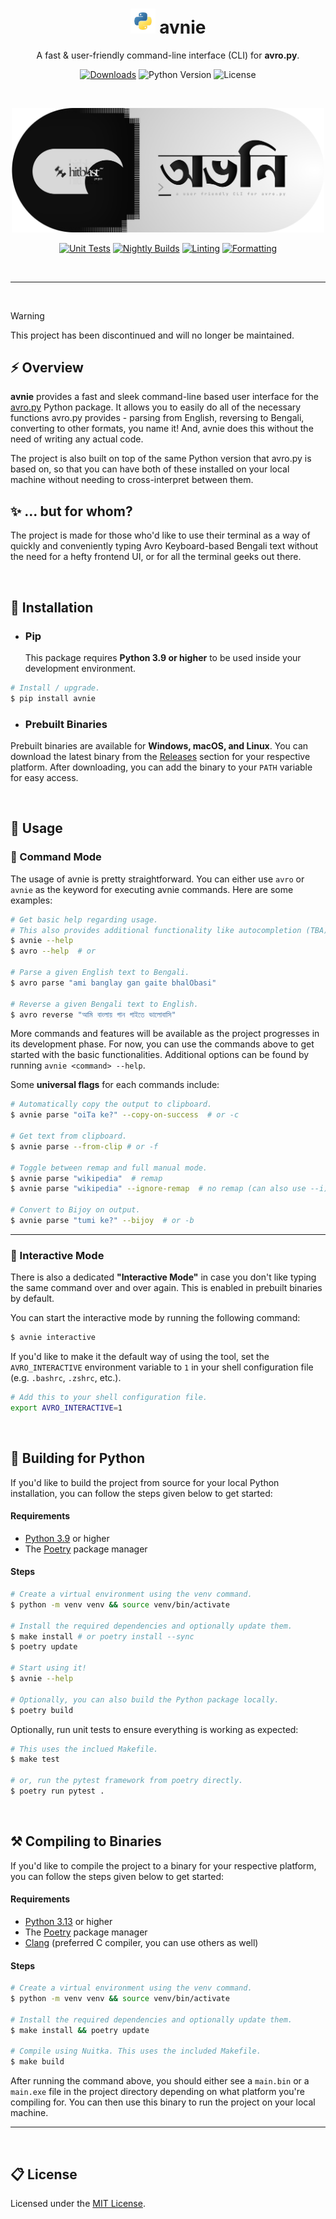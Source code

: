 <!-- SPDX-License-Identifier: MIT -->

<div align="center">

# <img src="https://raw.githubusercontent.com/github/explore/80688e429a7d4ef2fca1e82350fe8e3517d3494d/topics/python/python.png" height="40px"/> avnie

A fast & user-friendly command-line interface (CLI) for **avro.py**.

[![Downloads](https://static.pepy.tech/personalized-badge/avnie?period=total&units=international_system&left_color=grey&right_color=black&left_text=Downloads)](https://pepy.tech/project/avnie)
![Python Version](https://img.shields.io/pypi/pyversions/avro.py.svg?color=black&label=Python)
![License](https://img.shields.io/pypi/l/avnie.svg?color=black&label=License)

<br>

<img src="https://github.com/hitblast/avnie/blob/main/assets/banner.png?raw=True" style="width: 500px; height: auto;"><br>

[![Unit Tests](https://github.com/hitblast/avnie/actions/workflows/unit-tests.yml/badge.svg?branch=main)](https://github.com/hitblast/avnie/actions/workflows/unit-tests.yml)
[![Nightly Builds](https://github.com/hitblast/avnie/actions/workflows/nightly.yml/badge.svg?branch=main)](https://github.com/hitblast/avnie/actions/workflows/nightly.yml)
[![Linting](https://github.com/hitblast/avnie/actions/workflows/linting.yml/badge.svg)](https://github.com/hitblast/avnie/actions/workflows/linting.yml)
[![Formatting](https://github.com/hitblast/avnie/actions/workflows/formatting.yml/badge.svg)](https://github.com/hitblast/avnie/actions/workflows/formatting.yml)

<br>

</div>

---

<br>

> [!WARNING]
> This project has been discontinued and will no longer be maintained.

## ⚡ Overview

**avnie** provides a fast and sleek command-line based user interface for the [avro.py](https://github.com/hitblast/avro.py) Python package. It allows you to easily do all of the necessary functions avro.py provides - parsing from English, reversing to Bengali, converting to other formats, you name it! And, avnie does this without the need of writing any actual code.

The project is also built on top of the same Python version that avro.py is based on, so that you can have both of these installed on your local machine without needing to cross-interpret between them.

## ✨ ... but for whom?

The project is made for those who'd like to use their terminal as a way of quickly and conveniently typing Avro Keyboard-based Bengali text without the need for a hefty frontend UI, or for all the terminal geeks out there.

<br>

## 🔨 Installation

- ### Pip
  This package requires **Python 3.9 or higher** to be used inside your development environment.

```sh
# Install / upgrade.
$ pip install avnie
```

- ### Prebuilt Binaries

Prebuilt binaries are available for **Windows, macOS, and Linux**. You can download the latest binary from the [Releases](https://github.com/hitblast/avnie/releases) section for your respective platform. After downloading, you can add the binary to your `PATH` variable for easy access.

<br>

## 🚀 Usage

### 🔸 Command Mode

The usage of avnie is pretty straightforward. You can either use `avro` or `avnie` as the keyword for executing avnie commands. Here are some examples:

```sh
# Get basic help regarding usage.
# This also provides additional functionality like autocompletion (TBA).
$ avnie --help
$ avro --help  # or

# Parse a given English text to Bengali.
$ avro parse "ami banglay gan gaite bhalObasi"

# Reverse a given Bengali text to English.
$ avro reverse "আমি বাংলায় গান গাইতে ভালোবাসি"
```

More commands and features will be available as the project progresses in its development phase. For now, you can use the commands above to get started with the basic functionalities. Additional options can be found by running `avnie <command> --help`.

Some **universal flags** for each commands include:

```sh
# Automatically copy the output to clipboard.
$ avnie parse "oiTa ke?" --copy-on-success  # or -c

# Get text from clipboard.
$ avnie parse --from-clip # or -f

# Toggle between remap and full manual mode.
$ avnie parse "wikipedia"  # remap
$ avnie parse "wikipedia" --ignore-remap  # no remap (can also use --i)

# Convert to Bijoy on output.
$ avnie parse "tumi ke?" --bijoy  # or -b
```

---

### 🔸 Interactive Mode

There is also a dedicated **"Interactive Mode"** in case you don't like typing the same command over and over again. This is enabled in prebuilt binaries by default.

You can start the interactive mode by running the following command:

```sh
$ avnie interactive
```

If you'd like to make it the default way of using the tool, set the `AVRO_INTERACTIVE` environment variable to `1` in your shell configuration file (e.g. `.bashrc`, `.zshrc`, etc.).

```sh
# Add this to your shell configuration file.
export AVRO_INTERACTIVE=1
```

<br>

## 🔨 Building for Python

If you'd like to build the project from source for your local Python installation, you can follow the steps given below to get started:

#### Requirements

- [Python 3.9](https://www.python.org) or higher
- The [Poetry](https://python-poetry.org) package manager

#### Steps

```sh
# Create a virtual environment using the venv command.
$ python -m venv venv && source venv/bin/activate

# Install the required dependencies and optionally update them.
$ make install # or poetry install --sync
$ poetry update

# Start using it!
$ avnie --help

# Optionally, you can also build the Python package locally.
$ poetry build
```

Optionally, run unit tests to ensure everything is working as expected:

```sh
# This uses the inclued Makefile.
$ make test

# or, run the pytest framework from poetry directly.
$ poetry run pytest .
```

<br>

## ⚒️ Compiling to Binaries

If you'd like to compile the project to a binary for your respective platform, you can follow the steps given below to get started:

#### Requirements

- [Python 3.13](https://www.python.org) or higher
- The [Poetry](https://python-poetry.org) package manager
- [Clang](https://clang.llvm.org) (preferred C compiler, you can use others as well)

#### Steps

```sh
# Create a virtual environment using the venv command.
$ python -m venv venv && source venv/bin/activate

# Install the required dependencies and optionally update them.
$ make install && poetry update

# Compile using Nuitka. This uses the included Makefile.
$ make build
```

After running the command above, you should either see a `main.bin` or a `main.exe` file in the project directory depending on what platform you're compiling for. You can then use this binary to run the project on your local machine.

---

<br>

## 📋 License

Licensed under the [MIT License](https://github.com/hitblast/avnie/blob/main/LICENSE).
